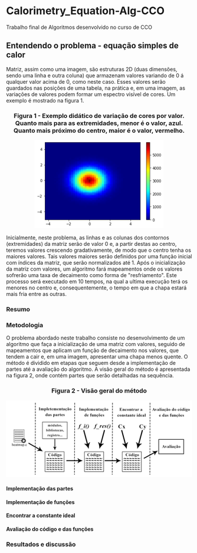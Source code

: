 # Calorimetry_Equation-Alg-CCO
Trabalho final de Algoritmos desenvolvido no curso de CCO

## Entendendo o problema - equação simples de calor
Matriz, assim como uma imagem, são estruturas 2D (duas dimensões, sendo uma linha e outra coluna) que armazenam valores variando de 0 á qualquer valor acima de 0, como neste caso.
Esses valores serão guardados nas posições de uma tabela, na prática e, em uma imagem, as variações de valores podem formar um espectro visível de cores. 
Um exemplo é mostrado na figura 1.

<div align="center">
    <h3>Figura 1 - Exemplo didático de variação de cores por valor. Quanto mais para as extremidades, menor é o valor, azul. Quanto mais próximo do centro, maior é o valor, vermelho.</h3>
    <img src ="img/heatmap.png" width="350px"></img>
</div>

Inicialmente, neste problema, as linhas e as colunas dos contornos (extremidades) da matriz serão de valor 0 e, a partir destas ao centro, teremos valores crescendo gradativamente, de modo que o centro tenha os maiores valores. Tais valores maiores serão definidos por uma função inicial com índices da matriz, que serão normalizados até 1. 
Após o inicialização da matriz com valores, um algoritmo fará mapeamentos onde os valores sofrerão uma taxa de decaimento como forma de "resfriamento". Este processo será executado em 10 tempos, na qual a ultima execução terá os menores no centro e, consequentemente, o tempo em que a chapa estará mais fria entre as outras.      

### Resumo 

### Metodologia

O problema abordado neste trabalho consiste no desenvolvimento de um algoritmo que faça a inicialização de uma matriz com valores, seguido de mapeamentos que aplicam um função de decaimento nos valores, que tendem a cair e, em uma imagem, apresentar uma chapa menos quente.
O método é dividido em etapas que seguem desde a implementação de partes até a avaliação do algoritmo. A visão geral do método é apresentada na figura 2, onde contém partes que serão detalhadas na sequência.  

<div align="center">
    <h3>Figura 2 - Visão geral do método</h3>
    <img src ="img/método.png" width="650px"></img>
</div>

#### Implementação das partes

#### Implementação de funções

#### Encontrar a constante ideal

#### Avaliação do código e das funções


### Resultados e discussão

